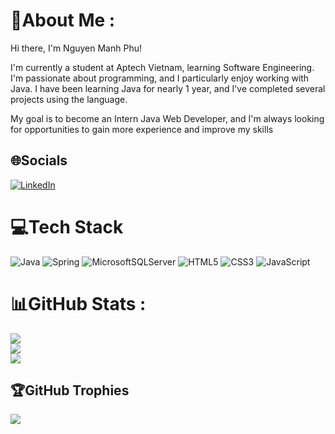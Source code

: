 # 💫About Me :
Hi there, I'm Nguyen Manh Phu!

I'm currently a student at Aptech Vietnam, learning Software Engineering. I'm passionate about programming, and I particularly enjoy working with Java. I have been learning Java for nearly 1 year, and I've completed several projects using the language.

My goal is to become an Intern Java Web Developer, and I'm always looking for opportunities to gain more experience and improve my skills

## 🌐Socials
[![LinkedIn](https://img.shields.io/badge/LinkedIn-%230077B5.svg?logo=linkedin&logoColor=white)](https://www.linkedin.com/in/manh-phu-nguyen-55010b220/) 

# 💻Tech Stack
![Java](https://img.shields.io/badge/java-%23ED8B00.svg?style=for-the-badge&logo=java&logoColor=white) ![Spring](https://img.shields.io/badge/spring-%236DB33F.svg?style=for-the-badge&logo=spring&logoColor=white) ![MicrosoftSQLServer](https://img.shields.io/badge/Microsoft%20SQL%20Sever-CC2927?style=for-the-badge&logo=microsoft%20sql%20server&logoColor=white) 
![HTML5](https://img.shields.io/badge/html5-%23E34F26.svg?style=for-the-badge&logo=html5&logoColor=white) ![CSS3](https://img.shields.io/badge/css3-%231572B6.svg?style=for-the-badge&logo=css3&logoColor=white) ![JavaScript](https://img.shields.io/badge/javascript-%23323330.svg?style=for-the-badge&logo=javascript&logoColor=%23F7DF1E)
# 📊GitHub Stats :
![](https://github-readme-stats.vercel.app/api?username=FunixBoss&theme=radical&hide_border=true&include_all_commits=true&count_private=true)<br/>
![](https://github-readme-streak-stats.herokuapp.com/?user=FunixBoss&theme=radical&hide_border=true)<br/>
![](https://github-readme-stats.vercel.app/api/top-langs/?username=FunixBoss&theme=radical&hide_border=true&include_all_commits=true&count_private=true&layout=compact)

## 🏆GitHub Trophies
![](https://github-trophies.vercel.app/?username=FunixBoss&theme=onedark&no-frame=false&no-bg=true&margin-w=4)
